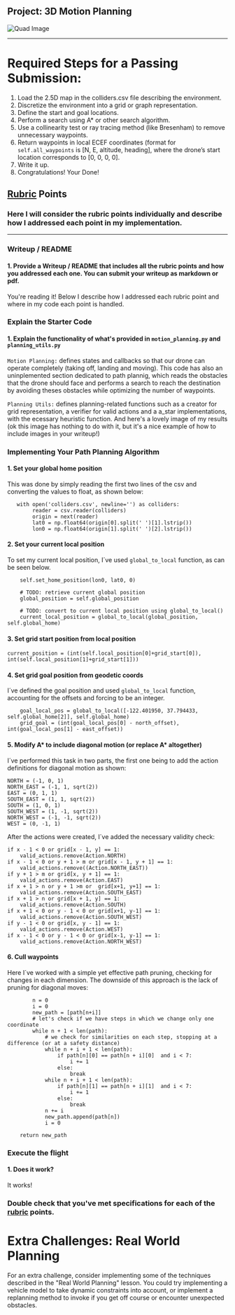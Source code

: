 ## Project: 3D Motion Planning
![Quad Image](./misc/enroute.png)

---


# Required Steps for a Passing Submission:
1. Load the 2.5D map in the colliders.csv file describing the environment.
2. Discretize the environment into a grid or graph representation.
3. Define the start and goal locations.
4. Perform a search using A* or other search algorithm.
5. Use a collinearity test or ray tracing method (like Bresenham) to remove unnecessary waypoints.
6. Return waypoints in local ECEF coordinates (format for `self.all_waypoints` is [N, E, altitude, heading], where the drone’s start location corresponds to [0, 0, 0, 0].
7. Write it up.
8. Congratulations!  Your Done!

## [Rubric](https://review.udacity.com/#!/rubrics/1534/view) Points
### Here I will consider the rubric points individually and describe how I addressed each point in my implementation.  

---
### Writeup / README

#### 1. Provide a Writeup / README that includes all the rubric points and how you addressed each one.  You can submit your writeup as markdown or pdf.  

You're reading it! Below I describe how I addressed each rubric point and where in my code each point is handled.

### Explain the Starter Code

#### 1. Explain the functionality of what's provided in `motion_planning.py` and `planning_utils.py`

`Motion Planning:` defines states and callbacks so that our drone can operate completely (taking off, landing and moving). This code has also an uninplemented section dedicated to path plannig, which reads the obstacles that the drone should face and performs a search to reach the destination by avoiding theses obstacles while optimizing the number of waypoints.

`Planning Utils:` defines planning-related functions such as a creator for grid representation, a verifier for valid actions and a a_star implementations, with the ecessary heuristic function. 
And here's a lovely image of my results (ok this image has nothing to do with it, but it's a nice example of how to include images in your writeup!)

### Implementing Your Path Planning Algorithm

#### 1. Set your global home position
This was done by simply reading the first two lines of the csv and converting the values to float, as shown below:

       with open('colliders.csv', newline='') as colliders:
            reader = csv.reader(colliders)
            origin = next(reader)
            lat0 = np.float64(origin[0].split(' ')[1].lstrip())
            lon0 = np.float64(origin[1].split(' ')[2].lstrip())
            

#### 2. Set your current local position
To set my current local position, I´ve used `global_to_local` function, as can be seen below.

        self.set_home_position(lon0, lat0, 0)

        # TODO: retrieve current global position
        global_position = self.global_position

        # TODO: convert to current local position using global_to_local()
        current_local_position = global_to_local(global_position, self.global_home)


#### 3. Set grid start position from local position

`current_position = (int(self.local_position[0]+grid_start[0]), int(self.local_position[1]+grid_start[1]))`

#### 4. Set grid goal position from geodetic coords
I´ve defined the goal position and used `global_to_local` function, accounting for the offsets and forcing to be an integer.

        goal_local_pos = global_to_local([-122.401950, 37.794433, self.global_home[2]], self.global_home)
        grid_goal = (int(goal_local_pos[0] - north_offset), int(goal_local_pos[1] - east_offset))
        
#### 5. Modify A* to include diagonal motion (or replace A* altogether)
I´ve performed this task in two parts, the first one being to add the action definitions for diagonal motion as shown:

    NORTH = (-1, 0, 1)
    NORTH_EAST = (-1, 1, sqrt(2))
    EAST = (0, 1, 1)
    SOUTH_EAST = (1, 1, sqrt(2))
    SOUTH = (1, 0, 1)
    SOUTH_WEST = (1, -1, sqrt(2))
    NORTH_WEST = (-1, -1, sqrt(2))
    WEST = (0, -1, 1)

After the actions were created, I´ve added the necessary validity check:

    if x - 1 < 0 or grid[x - 1, y] == 1:
        valid_actions.remove(Action.NORTH)
    if x - 1 < 0 or y + 1 > m or grid[x - 1, y + 1] == 1:
        valid_actions.remove((Action.NORTH_EAST))
    if y + 1 > m or grid[x, y + 1] == 1:
        valid_actions.remove(Action.EAST)
    if x + 1 > n or y + 1 >m or  grid[x+1, y+1] == 1:
        valid_actions.remove(Action.SOUTH_EAST)
    if x + 1 > n or grid[x + 1, y] == 1:
        valid_actions.remove(Action.SOUTH)
    if x + 1 < 0 or y - 1 < 0 or grid[x+1, y-1] == 1:
        valid_actions.remove(Action.SOUTH_WEST)
    if y - 1 < 0 or grid[x, y - 1] == 1:
        valid_actions.remove(Action.WEST)
    if x - 1 < 0 or y - 1 < 0 or grid[x-1, y-1] == 1:
        valid_actions.remove(Action.NORTH_WEST)

#### 6. Cull waypoints 
Here I´ve worked with a simple yet effective path pruning, checking for changes in each dimension. The downside of this approach is the lack of pruning for diagonal moves:

            n = 0
            i = 0
            new_path = [path[n+i]]
            # let's check if we have steps in which we change only one coordinate
            while n + 1 < len(path):
                # we check for similarities on each step, stopping at a difference (or at a safety distance)
                while n + i + 1 < len(path):
                    if path[n][0] == path[n + i][0]  and i < 7:
                        i += 1
                    else:
                        break
                while n + i + 1 < len(path):
                    if path[n][1] == path[n + i][1]  and i < 7:
                        i += 1
                    else:
                        break
                n += i
                new_path.append(path[n])
                i = 0

        return new_path 


### Execute the flight
#### 1. Does it work?
It works!

### Double check that you've met specifications for each of the [rubric](https://review.udacity.com/#!/rubrics/1534/view) points.
  
# Extra Challenges: Real World Planning

For an extra challenge, consider implementing some of the techniques described in the "Real World Planning" lesson. You could try implementing a vehicle model to take dynamic constraints into account, or implement a replanning method to invoke if you get off course or encounter unexpected obstacles.


